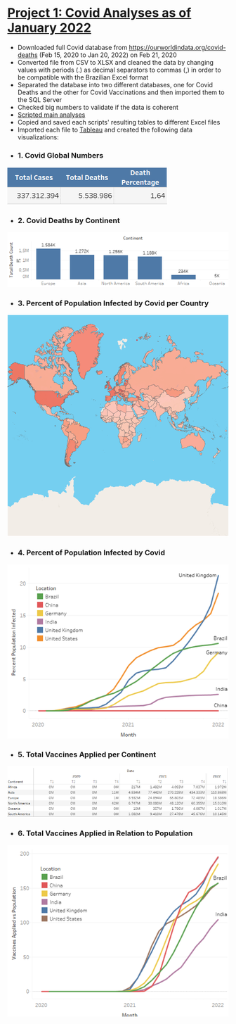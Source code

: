 # [Project 1: Covid Analyses as of January 2022](https://github.com/danihmoreno/Project-1-Covid-Analyses)
* Downloaded full Covid database from https://ourworldindata.org/covid-deaths  (Feb 15, 2020 to Jan 20, 2022) on Feb 21, 2020
* Converted file from CSV to XLSX and cleaned the data by changing values with periods (.) as decimal separators to commas (,) in order to be compatible with the Brazilian Excel format
* Separated the database into two different databases, one for Covid Deaths and the other for Covid Vaccinations and then imported them to the SQL Server
* Checked big numbers to validate if the data is coherent
* [Scripted main analyses](https://github.com/danihmoreno/Project-1-Covid-Analyses/blob/main/Project%201:%20Covid%20Analyses%20Scripts.sql)
* Copied and saved each scripts' resulting tables to different Excel files
* Imported each file to [Tableau](https://public.tableau.com/app/profile/daniel.moreno3206/viz/COVIDAnalyses/Dashboard1) and created the following data visualizations: 
* ### 1. Covid Global Numbers

<img src="https://github.com/danihmoreno/Project-1-Covid-Analyses/blob/main/images/Covid%20Global%20Numbers.png"/>

* ### 2. Covid Deaths by Continent

![](/images/Total%20Death%20Count%20by%20Continent.png)

* ### 3. Percent of Population Infected by Covid per Country

![](/images/Percent%20of%20Population%20Infected%20by%20Covid%20per%20Country.png)

* ### 4. Percent of Population Infected by Covid

![](/images/Percent%20of%20Population%20Infected%20by%20Covid.png)

* ### 5. Total Vaccines Applied per Continent

![](/images/Total%20Vaccines%20Applied%20per%20Continent.png)

* ### 6. Total Vaccines Applied in Relation to Population

![](/images/Total%20Covid%20Vaccines%20Applied%20in%20Relation%20to%20Population.png)
